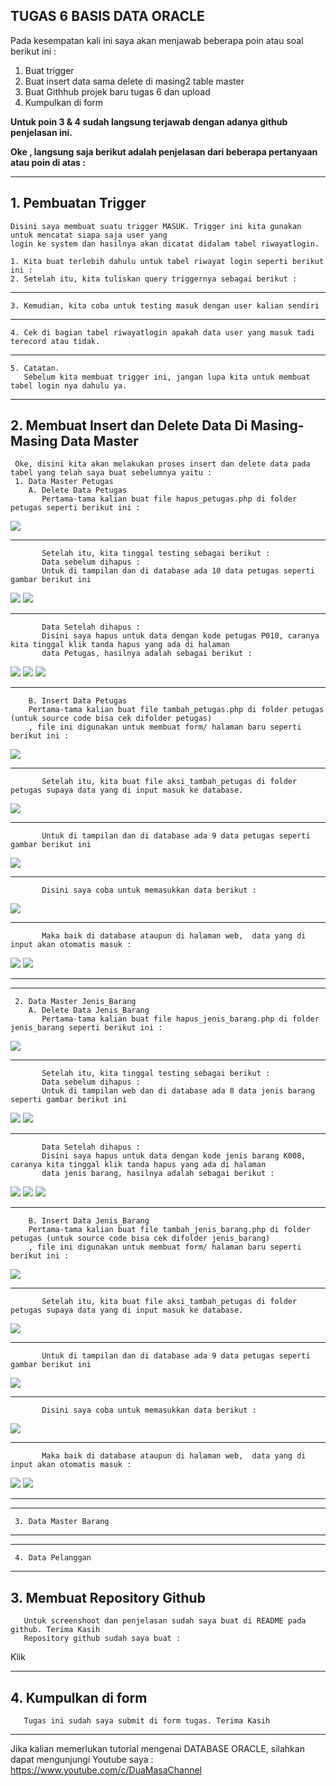 ## TUGAS 6 BASIS DATA ORACLE

   Pada kesempatan kali ini saya akan menjawab beberapa poin atau soal berikut ini :
   1.	Buat trigger
   2.	Buat insert data sama delete di masing2 table master
   3.	Buat Githhub projek baru tugas 6 dan upload
   4. Kumpulkan di form
 
   **Untuk poin 3 & 4 sudah langsung terjawab dengan adanya github penjelasan ini.**
   
   **Oke , langsung saja berikut adalah penjelasan dari beberapa pertanyaan atau poin di atas :**

-------------------------------------------------------------------------------------------
##  1. Pembuatan Trigger

    Disini saya membuat suatu trigger MASUK. Trigger ini kita gunakan untuk mencatat siapa saja user yang 
    login ke system dan hasilnya akan dicatat didalam tabel riwayatlogin.
    
    1. Kita buat terlebih dahulu untuk tabel riwayat login seperti berikut ini :
    2. Setelah itu, kita tuliskan query triggernya sebagai berikut :
    
-------------------------------------------------------------------------------------------
    3. Kemudian, kita coba untuk testing masuk dengan user kalian sendiri
   

-------------------------------------------------------------------------------------------
    4. Cek di bagian tabel riwayatlogin apakah data user yang masuk tadi terecord atau tidak.
  

-------------------------------------------------------------------------------------------
    5. Catatan.
       Sebelum kita membuat trigger ini, jangan lupa kita untuk membuat tabel login nya dahulu ya.


-------------------------------------------------------------------------------------------
##  2. Membuat Insert dan Delete Data Di Masing-Masing Data Master

     Oke, disini kita akan melakukan proses insert dan delete data pada tabel yang telah saya buat sebelumnya yaitu :
     1. Data Master Petugas
        A. Delete Data Petugas
           Pertama-tama kalian buat file hapus_petugas.php di folder petugas seperti berikut ini :         
   <img src= "https://user-images.githubusercontent.com/45529723/146665480-b80904d3-114a-40c2-8259-e81a4f1b66f9.PNG" />
   
-------------------------------------------------------------------------------------------           
           Setelah itu, kita tinggal testing sebagai berikut :
           Data sebelum dihapus : 
           Untuk di tampilan dan di database ada 10 data petugas seperti gambar berikut ini
   <img src= "https://user-images.githubusercontent.com/45529723/146676711-54ef2376-dedf-47b9-8375-83877aa0da28.PNG" />
           <img src= "https://user-images.githubusercontent.com/45529723/146676754-e18b9517-ab82-412a-a4c4-d34530cd4c65.PNG" />

-------------------------------------------------------------------------------------------
           Data Setelah dihapus :
           Disini saya hapus untuk data dengan kode petugas P010, caranya kita tinggal klik tanda hapus yang ada di halaman 
           data Petugas, hasilnya adalah sebagai berikut :
   <img src= "https://user-images.githubusercontent.com/45529723/146677002-4f84369b-8af8-43ab-9481-3e3d0ce52dad.PNG" />
   <img src= "https://user-images.githubusercontent.com/45529723/146677005-f56e378b-a205-4978-b908-c5829f9a64ff.PNG" />
   <img src= "https://user-images.githubusercontent.com/45529723/146677006-482088a5-9b8e-41a1-9722-b4008ae8ba61.PNG" />

-------------------------------------------------------------------------------------------
        B. Insert Data Petugas
        Pertama-tama kalian buat file tambah_petugas.php di folder petugas (untuk source code bisa cek difolder petugas)
        , file ini digunakan untuk membuat form/ halaman baru seperti berikut ini :         
   <img src= "https://user-images.githubusercontent.com/45529723/146679562-444bdbe7-aabd-42a7-8497-72357207fc8e.PNG" />
   
-------------------------------------------------------------------------------------------           
           Setelah itu, kita buat file aksi_tambah_petugas di folder petugas supaya data yang di input masuk ke database.
   <img src= "https://user-images.githubusercontent.com/45529723/146784604-c189f578-3603-497a-a520-1e1f36125252.PNG" />
  
-------------------------------------------------------------------------------------------  
           Untuk di tampilan dan di database ada 9 data petugas seperti gambar berikut ini
  <img src= "https://user-images.githubusercontent.com/45529723/146785330-d560435b-3d6a-4103-967e-2ef62cec7c73.PNG" />

-------------------------------------------------------------------------------------------  
           Disini saya coba untuk memasukkan data berikut :
   <img src= "https://user-images.githubusercontent.com/45529723/146785323-ce787798-22c3-4dde-8a7a-d0a261d3f09c.PNG" />
    
-------------------------------------------------------------------------------------------  
           Maka baik di database ataupun di halaman web,  data yang di input akan otomatis masuk :
   <img src= "https://user-images.githubusercontent.com/45529723/146786481-33316e69-60bb-4fc3-bc51-1c0b812b34c3.PNG" />
   <img src= "https://user-images.githubusercontent.com/45529723/146786490-99583d9d-4333-4630-806f-4d8c65f5b7aa.PNG" />

-------------------------------------------------------------------------------------------            
-------------------------------------------------------------------------------------------
     2. Data Master Jenis_Barang
        A. Delete Data Jenis_Barang
           Pertama-tama kalian buat file hapus_jenis_barang.php di folder jenis_barang seperti berikut ini :         
   <img src= "https://user-images.githubusercontent.com/45529723/146789862-6d79777e-13dd-4086-89f0-067b670dc100.PNG" />
   
-------------------------------------------------------------------------------------------           
           Setelah itu, kita tinggal testing sebagai berikut :
           Data sebelum dihapus : 
           Untuk di tampilan web dan di database ada 8 data jenis barang seperti gambar berikut ini
   <img src= "https://user-images.githubusercontent.com/45529723/146789869-59a29331-a7aa-4665-ba5a-f801088c7190.PNG" />
           <img src= "https://user-images.githubusercontent.com/45529723/146789872-0ac5e79d-334e-477e-bbc3-0695f6deccbc.PNG" />

-------------------------------------------------------------------------------------------
           Data Setelah dihapus :
           Disini saya hapus untuk data dengan kode jenis barang K008, caranya kita tinggal klik tanda hapus yang ada di halaman 
           data jenis barang, hasilnya adalah sebagai berikut :
   <img src= "https://user-images.githubusercontent.com/45529723/146789876-39fa044d-ee6b-4871-8743-f224462ae33c.PNG" />
   <img src= "https://user-images.githubusercontent.com/45529723/146789880-264d7fe6-58dc-40b7-98d1-79a8523f2bb1.PNG" />
   <img src= "https://user-images.githubusercontent.com/45529723/146789882-9429095b-b69f-4773-ac40-4cfe2a94f456.PNG" />

-------------------------------------------------------------------------------------------
        B. Insert Data Jenis_Barang
        Pertama-tama kalian buat file tambah_jenis_barang.php di folder petugas (untuk source code bisa cek difolder jenis_barang)
        , file ini digunakan untuk membuat form/ halaman baru seperti berikut ini :         
   <img src= "https://user-images.githubusercontent.com/45529723/146679562-444bdbe7-aabd-42a7-8497-72357207fc8e.PNG" />
   
-------------------------------------------------------------------------------------------           
           Setelah itu, kita buat file aksi_tambah_petugas di folder petugas supaya data yang di input masuk ke database.
   <img src= "https://user-images.githubusercontent.com/45529723/146784604-c189f578-3603-497a-a520-1e1f36125252.PNG" />
  
-------------------------------------------------------------------------------------------  
           Untuk di tampilan dan di database ada 9 data petugas seperti gambar berikut ini
  <img src= "https://user-images.githubusercontent.com/45529723/146785330-d560435b-3d6a-4103-967e-2ef62cec7c73.PNG" />

-------------------------------------------------------------------------------------------  
           Disini saya coba untuk memasukkan data berikut :
   <img src= "https://user-images.githubusercontent.com/45529723/146785323-ce787798-22c3-4dde-8a7a-d0a261d3f09c.PNG" />
    
-------------------------------------------------------------------------------------------  
           Maka baik di database ataupun di halaman web,  data yang di input akan otomatis masuk :
   <img src= "https://user-images.githubusercontent.com/45529723/146786481-33316e69-60bb-4fc3-bc51-1c0b812b34c3.PNG" />
   <img src= "https://user-images.githubusercontent.com/45529723/146786490-99583d9d-4333-4630-806f-4d8c65f5b7aa.PNG" />
   
-------------------------------------------------------------------------------------------
-------------------------------------------------------------------------------------------
     3. Data Master Barang
     
------------------------------------------------------------------------------------------- 
-------------------------------------------------------------------------------------------
     4. Data Pelanggan
 
-------------------------------------------------------------------------------------------



##  3. Membuat Repository Github
       Untuk screenshoot dan penjelasan sudah saya buat di README pada github. Terima Kasih
       Repository github sudah saya buat :
       
Klik 
       
       
       
-------------------------------------------------------------------------------------------            
##  4. Kumpulkan di form
       
       Tugas ini sudah saya submit di form tugas. Terima Kasih
       
 -------------------------------------------------------------------------------------------         
Jika kalian memerlukan tutorial mengenai DATABASE ORACLE, silahkan dapat mengunjungi Youtube saya :
 https://www.youtube.com/c/DuaMasaChannel



